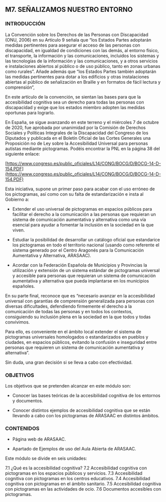 ## M7. SEÑALIZAMOS NUESTRO ENTORNO


### INTRODUCCIÓN

La Convención sobre los Derechos de las Personas con Discapacidad (ONU, 2006) en su Artículo 9 señala que “los Estados Partes adoptarán medidas pertinentes para asegurar el acceso de las personas con discapacidad, en igualdad de condiciones con las demás, al entorno físico, el transporte, la información y las comunicaciones, incluidos los sistemas y las tecnologías de la información y las comunicaciones, y a otros servicios e instalaciones abiertos al público o de uso público, tanto en zonas urbanas como rurales”. Añade además que “los Estados Partes también adoptarán las medidas pertinentes para dotar a los edificios y otras instalaciones abiertas al público de señalización en Braille y en formatos de fácil lectura y comprensión”,

En este artículo de la convención, se sientan las bases para que la accesibilidad cognitiva sea un derecho para todas las personas con discapacidad y exige que los estados miembro adopten las medidas oportunas para lograrlo.

En España, se sigue avanzando en este terreno y el miércoles 7 de octubre de 2020, fue aprobada por unanimidad por la Comisión de Derechos Sociales y Políticas Integrales de la Discapacidad del Congreso de los Diputados y publicada en el Boletín Oficial de las Cortes Generales una Proposición no de Ley sobre la Accesibilidad Universal para personas autistas mediante pictogramas. Podéis encontrar la PNL en la página 38 del siguiente enlace:

[https://www.congreso.es/public_oficiales/L14/CONG/BOCG/D/BOCG-14-D-154.PDF](https://www.congreso.es/public_oficiales/L14/CONG/BOCG/D/BOCG-14-D-154.PDF)

Esta iniciativa, supone un primer paso para acabar con el uso erróneo de los pictogramas, así como con su falta de estandarización e insta al Gobierno a:

-   Extender el uso universal de pictogramas en espacios públicos para facilitar el derecho a la comunicación a las personas que requieran un sistema de comunicación aumentativa y alternativa como una vía esencial para ayudar a fomentar la inclusión en la sociedad en la que viven.
    
-   Estudiar la posibilidad de desarrollar un catálogo oficial que estandarice los pictogramas en todo el territorio nacional (usando como referente el sistema generado por el Centro Aragonés para la Comunicación Aumentativa y Alternativa, ARASAAC).
    
-   Acordar con la Federación Española de Municipios y Provincias la utilización y extensión de un sistema estándar de pictogramas universal y accesible para personas que requieran un sistema de comunicación aumentativa y alternativa que pueda implantarse en los municipios españoles.
    
En su parte final, reconoce que es “necesario avanzar en la accesibilidad universal con garantías de comprensión generalizada para personas con diversas dificultades, defendiendo firmemente el derecho a la comunicación de todas las personas y en todos los contextos, consiguiendo su inclusión plena en la sociedad en la que todos y todas convivimos.

Para ello, es conveniente en el ámbito local extender el sistema de pictogramas universales homologados o estandarizados en pueblos y ciudades, en espacios públicos, evitando la confusión e inseguridad entre personas que requieren un sistema de comunicación aumentativa y alternativa”.

Sin duda, una gran decisión si se lleva a cabo con efectividad.

### OBJETIVOS

Los objetivos que se pretenden alcanzar en este módulo son:

-   Conocer las bases teóricas de la accesibilidad cognitiva de los entornos y documentos.
    
-   Conocer distintos ejemplos de accesibilidad cognitiva que se están llevando a cabo con los pictogramas de ARASAAC en distintos ámbitos.

### CONTENIDOS

-   Página web de ARASAAC.
    
-   Apartado de Ejemplos de uso del Aula Abierta de ARASAAC.
    
Este módulo se divide en seis unidades:

7.1 ¿Qué es la accesibilidad cognitiva?
7.2 Accesibilidad cognitiva con pictogramas en los espacios públicos y servicios.
7.3 Accesibilidad cognitiva con pictogramas en los centros educativos.
7.4 Accesibilidad cognitiva con pictogramas en el ámbito sanitario.
7.5 Accesibilidad cognitiva con pictogramas en las actividades de ocio.
7.6 Documentos accesibles con pictogramas.
